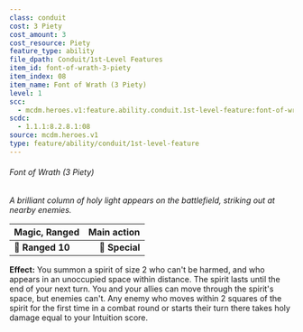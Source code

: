 ```yaml
---
class: conduit
cost: 3 Piety
cost_amount: 3
cost_resource: Piety
feature_type: ability
file_dpath: Conduit/1st-Level Features
item_id: font-of-wrath-3-piety
item_index: 08
item_name: Font of Wrath (3 Piety)
level: 1
scc:
  - mcdm.heroes.v1:feature.ability.conduit.1st-level-feature:font-of-wrath-3-piety
scdc:
  - 1.1.1:8.2.8.1:08
source: mcdm.heroes.v1
type: feature/ability/conduit/1st-level-feature
---
```


###### Font of Wrath (3 Piety)

*A brilliant column of holy light appears on the battlefield, striking out at nearby enemies.*

| **Magic, Ranged** | **Main action** |
| ----------------- | --------------: |
| **📏 Ranged 10**  |  **🎯 Special** |

**Effect:** You summon a spirit of size 2 who can't be harmed, and who appears in an unoccupied space within distance. The spirit lasts until the end of your next turn. You and your allies can move through the spirit's space, but enemies can't. Any enemy who moves within 2 squares of the spirit for the first time in a combat round or starts their turn there takes holy damage equal to your Intuition score.
